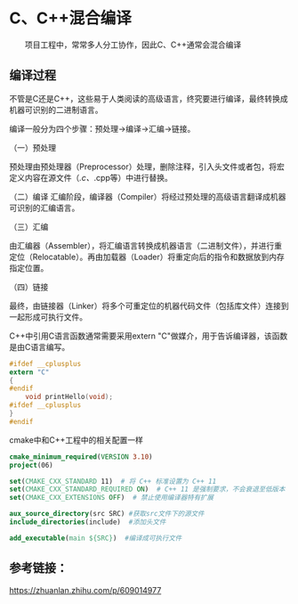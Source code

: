 # C、C++混合编译
&emsp;&emsp;项目工程中，常常多人分工协作，因此C、C++通常会混合编译
## 编译过程
不管是C还是C++，这些易于人类阅读的高级语言，终究要进行编译，最终转换成机器可识别的二进制语言。

编译一般分为四个步骤：预处理->编译->汇编->链接。

（一）预处理

预处理由预处理器（Preprocessor）处理，删除注释，引入头文件或者包，将宏定义内容在源文件（*.c、*.cpp等）中进行替换。

（二）编译
汇编阶段，编译器（Compiler）将经过预处理的高级语言翻译成机器可识别的汇编语言。

（三）汇编

由汇编器（Assembler），将汇编语言转换成机器语言（二进制文件），并进行重定位（Relocatable）。再由加载器（Loader）将重定向后的指令和数据放到内存指定位置。

（四）链接

最终，由链接器（Linker）将多个可重定位的机器代码文件（包括库文件）连接到一起形成可执行文件。

C++中引用C语言函数通常需要采用extern "C"做媒介，用于告诉编译器，该函数是由C语言编写。

```c
#ifdef __cplusplus
extern "C"
{
#endif
    void printHello(void);
#ifdef __cplusplus
}
#endif
```
cmake中和C++工程中的相关配置一样
```cmake
cmake_minimum_required(VERSION 3.10)
project(06)

set(CMAKE_CXX_STANDARD 11)  # 将 C++ 标准设置为 C++ 11
set(CMAKE_CXX_STANDARD_REQUIRED ON)  # C++ 11 是强制要求，不会衰退至低版本
set(CMAKE_CXX_EXTENSIONS OFF)  # 禁止使用编译器特有扩展

aux_source_directory(src SRC) #获取src文件下的源文件
include_directories(include)  #添加头文件

add_executable(main ${SRC})  #编译成可执行文件
```
## 参考链接：
https://zhuanlan.zhihu.com/p/609014977